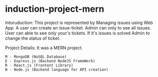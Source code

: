 # induction-project-mern

Intoruduction:
    This project is represented by Managing issues using Web App.
    A user can create an issue-ticket. Admin can only to see all issues.
    User can able to see only your's tickets.
    If it's issues is solved Admin to change the status of ticket. 
  
Project Details:
   It was a MERN project.
  
    M - MongoDB (NoSQL Database)
    E - Express.js (Backend NodeJS FrameWork)
    R - React.js (Frontent Library)
    N - Node.js (Backend language for API creation)
    
    
